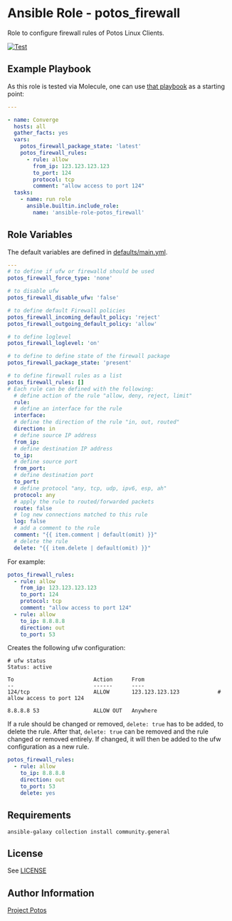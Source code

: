 
# Ansible Role - potos\_firewall 

Role to configure firewall rules of Potos Linux Clients.

[![Test](https://github.com/projectpotos/ansible-role-potos_firewall/actions/workflows/test.yml/badge.svg)](https://github.com/projectpotos/ansible-role-potos_firewall/actions/workflows/test.yml)

## Example Playbook

As this role is tested via Molecule, one can use [that
playbook](./molecule/default/converge.yml) as a starting point:

```yaml
---

- name: Converge
  hosts: all
  gather_facts: yes
  vars:
    potos_firewall_package_state: 'latest'
    potos_firewall_rules:
      - rule: allow
        from_ip: 123.123.123.123
        to_port: 124
        protocol: tcp
        comment: "allow access to port 124"
  tasks:
    - name: run role
      ansible.builtin.include_role:
        name: 'ansible-role-potos_firewall'

```

## Role Variables

The default variables are defined in [defaults/main.yml](./defaults/main.yml).


```yaml
---
# to define if ufw or firewalld should be used
potos_firewall_force_type: 'none'

# to disable ufw
potos_firewall_disable_ufw: 'false'

# to define default Firewall policies
potos_firewall_incoming_default_policy: 'reject'
potos_firewall_outgoing_default_policy: 'allow'

# to define loglevel
potos_firewall_loglevel: 'on'

# to define to define state of the firewall package
potos_firewall_package_state: 'present'

# to define firewall rules as a list
potos_firewall_rules: []
# Each rule can be defined with the following:
  # define action of the rule "allow, deny, reject, limit"
  rule:
  # define an interface for the rule
  interface:
  # define the direction of the rule "in, out, routed"
  direction: in
  # define source IP address
  from_ip:
  # define destination IP address
  to_ip: 
  # define source port
  from_port:
  # define destination port
  to_port:
  # define protocol "any, tcp, udp, ipv6, esp, ah"
  protocol: any
  # apply the rule to routed/forwarded packets
  route: false
  # log new connections matched to this rule
  log: false
  # add a comment to the rule
  comment: "{{ item.comment | default(omit) }}"
  # delete the rule
  delete: "{{ item.delete | default(omit) }}"
```

For example:
```yaml
potos_firewall_rules:
  - rule: allow
    from_ip: 123.123.123.123
    to_port: 124
    protocol: tcp
    comment: "allow access to port 124"
  - rule: allow
    to_ip: 8.8.8.8
    direction: out
    to_port: 53
```
Creates the following ufw configuration:
```
# ufw status
Status: active

To                         Action      From
--                         ------      ----
124/tcp                    ALLOW       123.123.123.123            # allow access to port 124

8.8.8.8 53                 ALLOW OUT   Anywhere 
```
If a rule should be changed or removed, `delete: true` has to be added, to delete the rule. After that, `delete: true` can be removed and the rule changed or removed entirely. If changed, it will then be added to the ufw configuration as a new rule.
```yaml
potos_firewall_rules:
  - rule: allow
    to_ip: 8.8.8.8
    direction: out
    to_port: 53
    delete: yes
```


## Requirements
```
ansible-galaxy collection install community.general
```

## License

See [LICENSE](./LICENSE)

## Author Information

[Project Potos](https://github.com/projectpotos)
